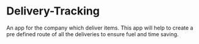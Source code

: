 # Delivery-Tracking
An app for the company which deliver items. This app will help to create a pre defined route of all the deliveries to ensure fuel and time saving.
